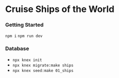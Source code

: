 # Cruise Ships of the World

### Getting Started
``` npm i ```
``` npm run dev ```

### Database
- ``` npx knex init ``` 
- ``` npx knex migrate:make ships ``` 
- ``` npx knex seed:make 01_ships ```